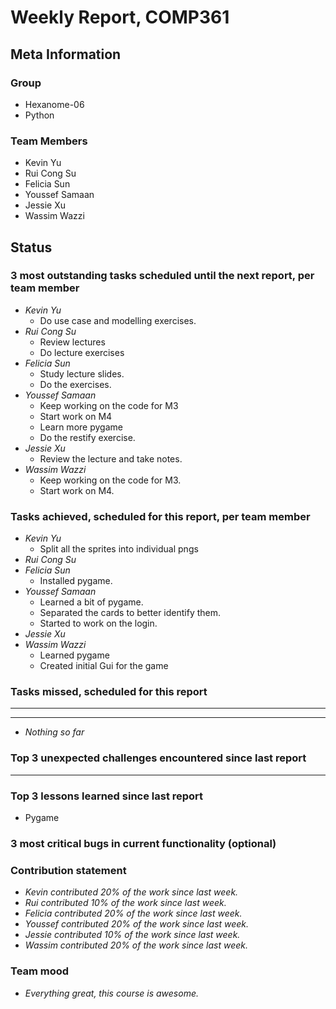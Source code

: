 # Weekly Report, COMP361

## Meta Information

### Group

* Hexanome-06
* Python

### Team Members

* Kevin Yu
* Rui Cong Su
* Felicia Sun
* Youssef Samaan
* Jessie Xu
* Wassim Wazzi

## Status

### 3 most outstanding tasks scheduled until the next report, per team member

* *Kevin Yu*
  * Do use case and modelling exercises.
* *Rui Cong Su*
  * Review lectures
  * Do lecture exercises
* *Felicia Sun*
  * Study lecture slides.
  * Do the exercises.
* *Youssef Samaan*
  * Keep working on the code for M3
  * Start work on M4
  * Learn more pygame
  * Do the restify exercise.
* *Jessie Xu*
  * Review the lecture and take notes.
* *Wassim Wazzi*
  * Keep working on the code for M3.
  * Start work on M4.

### Tasks achieved, scheduled for this report, per team member

* *Kevin Yu*
  * Split all the sprites into individual pngs
* *Rui Cong Su*
* *Felicia Sun*
  * Installed pygame.
* *Youssef Samaan*
  * Learned a bit of pygame.
  * Separated the cards to better identify them.
  * Started to work on the login.
* *Jessie Xu*
* *Wassim Wazzi*
  * Learned pygame
  * Created initial Gui for the game

### Tasks missed, scheduled for this report

---

---

* *Nothing so far*

### Top 3 unexpected challenges encountered since last report

---



### Top 3 lessons learned since last report

* Pygame

### 3 most critical bugs in current functionality (optional)

### Contribution statement

* *Kevin contributed 20% of the work since last week.*
* *Rui contributed 10% of the work since last week.*
* *Felicia contributed 20% of the work since last week.*
* *Youssef contributed 20% of the work since last week.*
* *Jessie contributed 10% of the work since last week.*
* *Wassim contributed 20% of the work since last week.*

### Team mood

* *Everything great, this course is awesome.*
